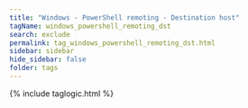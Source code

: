 ```yaml
---
title: "Windows - PowerShell remoting - Destination host"
tagName: windows_powershell_remoting_dst
search: exclude
permalink: tag_windows_powershell_remoting_dst.html
sidebar: sidebar
hide_sidebar: false
folder: tags
---
```


{% include taglogic.html %}
